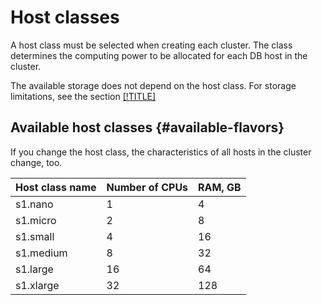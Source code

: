 # Host classes

A host class must be selected when creating each cluster. The class determines the computing power to be allocated for each DB host in the cluster.

The available storage does not depend on the host class.  For storage limitations, see the section [[!TITLE]](limits.md)

## Available host classes {#available-flavors}

If you change the host class, the characteristics of all hosts in the cluster change, too.

| Host class name | Number of CPUs | RAM, GB |
| ----- | ----- | ----- |
| s1.nano | 1 | 4 |
| s1.micro | 2 | 8 |
| s1.small | 4 | 16 |
| s1.medium | 8 | 32 |
| s1.large | 16 | 64 |
| s1.xlarge | 32 | 128 |

